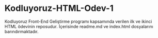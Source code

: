 # Kodluyoruz-HTML-Odev-1
Kodluyoruz Front-End Geliştirme programı kapsamında verilen ilk ve ikinci HTML ödevinin reposudur. İçerisinde readme.md ve index.html dosyalarını barındırmaktadır.
